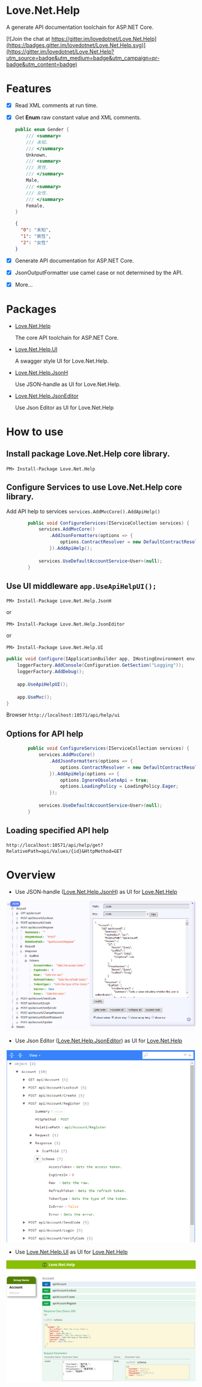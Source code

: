 # Love.Net.Help

A generate API documentation toolchain for ASP.NET Core. 

[![Join the chat at https://gitter.im/lovedotnet/Love.Net.Help](https://badges.gitter.im/lovedotnet/Love.Net.Help.svg)](https://gitter.im/lovedotnet/Love.Net.Help?utm_source=badge&utm_medium=badge&utm_campaign=pr-badge&utm_content=badge) 

# Features
- [x] Read XML comments at run time.
- [x] Get **Enum** raw constant value and XML comments.

    ```C#
    public enum Gender {
        /// <summary>
        /// 未知.
        /// </summary>
        Unknown,
        /// <summary>
        /// 男性.
        /// </summary>
        Male,
        /// <summary>
        /// 女性.
        /// </summary>
        Female,
    }
    ```
    
    ```JSON
    {
      "0": "未知", 
      "1": "男性", 
      "2": "女性"
    }
    ```
- [x] Generate API documentation for ASP.NET Core.
- [x] JsonOutputFormatter use camel case or not determined by the API.
- [x] More...

# Packages
- [Love.Net.Help](https://www.nuget.org/packages/Love.Net.Help/1.0.0)

    The core API toolchain for ASP.NET Core.

- [Love.Net.Help.UI](https://www.nuget.org/packages/Love.Net.Help.UI/1.0.0)

    A swagger style UI for Love.Net.Help.

- [Love.Net.Help.JsonH](https://www.nuget.org/packages/Love.Net.Help.JsonH/1.0.0)

    Use JSON-handle as UI for Love.Net.Help.

- [Love.Net.Help.JsonEditor](https://www.nuget.org/packages/Love.Net.Help.JsonEditor/1.0.0)

    Use Json Editor as UI for Love.Net.Help

# How to use

## Install package **Love.Net.Help** core library.

`PM> Install-Package Love.Net.Help`

## Configure Services to use **Love.Net.Help** core library.

Add API help to services `services.AddMvcCore().AddApiHelp()`

```C#
        public void ConfigureServices(IServiceCollection services) {
            services.AddMvcCore()
                .AddJsonFormatters(options => {
                    options.ContractResolver = new DefaultContractResolver();
                }).AddApiHelp();

            services.UseDefaultAccountService<User>(null);
        }

```

## Use UI middleware  `app.UseApiHelpUI();`

`PM> Install-Package Love.Net.Help.JsonH`

or

`PM> Install-Package Love.Net.Help.JsonEditor`

or

`PM> Install-Package Love.Net.Help.UI`

```C#
public void Configure(IApplicationBuilder app, IHostingEnvironment env, ILoggerFactory loggerFactory) {
    loggerFactory.AddConsole(Configuration.GetSection("Logging"));
    loggerFactory.AddDebug();

    app.UseApiHelpUI();

    app.UseMvc();
}
```

Browser `http://localhost:10571/api/help/ui`

## Options for API help

```C#
        public void ConfigureServices(IServiceCollection services) {
            services.AddMvcCore()
                .AddJsonFormatters(options => {
                    options.ContractResolver = new DefaultContractResolver();
                }).AddApiHelp(options => {
                    options.IgnoreObsoleteApi = true;
                    options.LoadingPolicy = LoadingPolicy.Eager;
                });

            services.UseDefaultAccountService<User>(null);
        }
```

## Loading specified API help

```
http://localhost:10571/api/help/get?RelativePath=api/Values/{id}&HttpMethod=GET
```

# Overview

- Use JSON-handle ([Love.Net.Help.JsonH](https://www.nuget.org/packages/Love.Net.Help.JsonH/1.0.0)) as UI for [Love.Net.Help](https://www.nuget.org/packages/Love.Net.Help/1.0.0)

![Love.Net.Help.JsonH Overview](images/jsonhandle.PNG)

- Use Json Editor ([Love.Net.Help.JsonEditor](https://www.nuget.org/packages/Love.Net.Help.JsonEditor/1.0.0)) as UI for [Love.Net.Help](https://www.nuget.org/packages/Love.Net.Help/1.0.0)

![Love.Net.Help.JsonEditor Overview](images/jsoneditor.PNG)

- Use [Love.Net.Help.UI](https://www.nuget.org/packages/Love.Net.Help.UI/1.0.0) as UI for [Love.Net.Help](https://www.nuget.org/packages/Love.Net.Help/1.0.0)

![Love.Net.Help.UI Overview](images/UI.PNG)